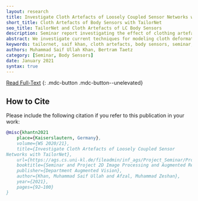 ```yaml
---
layout: research
title: Investigate Cloth Artefacts of Loosely Coupled Sensor Networks with TailorNet
short_title: Cloth Artefacts of Body Sensors with TailorNet
seo_title: TailorNet and Cloth Artefacts of LC Body Sensors
description: Seminar report investigating the effect of clothing artefacts on the performance of on-body sensor networks using TailorNet.
abstract: We investigate current techniques for modeling cloth deformation on human bodies in 3D, with a particular focus on the recent approach proposed by TailorNet. We introduce the representations for clothed digital humans in literature, and compare TailorNet to other recent data-driven models used for clothing prediction. We also talk about traditional physics- based simulation methods, and how they compare to data-driven methods in general and TailorNet in particular. Finally, we talk about fabric-embedded on-body sensors and how cloth artefacts can affect their readings. Use of body sensor networks to analyze human movement outside of laboratory environments is limited, because of the undesirable motion artefacts corrupting the movement signals. Inertial sensors worn on top of regular clothes are affected by the extra motion introduced by movement of clothes, making it is important to separate the body motion from cloth motion by identifying optimal locations for sensor placement, such that they are least influenced by the high-frequency wrinkles.
keywords: tailornet, saif khan, cloth artefacts, body sensors, seminar, bertram taetz
authors: Muhammad Saif Ullah Khan, Bertram Taetz
category: [Seminar, Body Sensors]
date: January 2021
syntax: true
---
```


[Read Full-Text](https://ags.cs.uni-kl.de/fileadmin/inf_ags/Project_Seminar/Proceedings_2DIP_WS2021.pdf#page=11)
{: .mdc-button .mdc-button--unelevated}

## How to Cite

Please include the following citation if you refer to this publication in your work:

```bibtex
@misc{khantn2021
    place={Kaiserslautern, Germany},
    volume={WS 2020/21},
    title={Investigate Cloth Artefacts of Loosely Coupled Sensor
Networks with TailorNet},
    url={https://ags.cs.uni-kl.de/fileadmin/inf_ags/Project_Seminar/Proceedings_2DIP_WS2021.pdf},
    booktitle={Seminar and Project 2D Image Processing and Augmented Reality - Winter Semester 2020/21},
    publisher={Department Augmented Vision},
    author={Khan, Muhammad Saif Ullah and Afzal, Muhammad Zeshan},
    year={2021},
    pages={92–100}
}
```